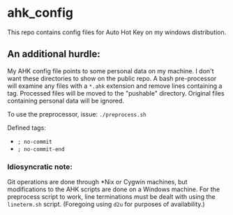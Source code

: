 # ahk_config

This repo contains config files for Auto Hot Key on my windows distribution.

## An additional hurdle:
My AHK config file points to some personal data on my machine. I don't want these directories to show on the public repo. A bash pre-processor will examine any files with a `*.ahk` extension and remove lines containing a tag. Processed files will be moved to the "pushable" directory. Original files containing personal data will be ignored.

To use the preprocessor, issue: `./preprocess.sh`

Defined tags:
* `; no-commit`
* `; no-commit-end`

### Idiosyncratic note:
Git operations are done through *Nix or Cygwin machines, but modifications to the AHK scripts are done on a Windows machine. For the preprocess script to work, line terminations must be dealt with using the `lineterm.sh` script. (Foregoing using `d2u` for purposes of availability.)
